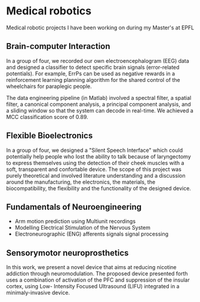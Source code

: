 # Medical robotics

Medical robotic projects I have been working on during my Master's at EPFL

## Brain-computer Interaction
In a group of four, we recorded our own electroencephalogram (EEG) data and designed a classifier to detect specific brain signals (error-related potentials). For example, ErrPs can be used as negative rewards in a reinforcement learning planning algorithm for the shared control of the wheelchairs for paraplegic people.

The data engineering pipeline (in Matlab) involved a spectral filter, a spatial filter, a canonical component analysis, a principal component analysis, and a sliding window so that the system can decode in real-time. We achieved a MCC classification score of 0.89.

## Flexible Bioelectronics
In a group of four, we designed a "Silent Speech Interface" which could potentially help people who lost the ability to talk because of laryngectomy to express themselves using the detection of their cheek muscles with a soft, transparent and confortable device. The scope of this project was purely theoretical and involved literature understanding and a discussion around the manufacturing, the electronics, the materials, the biocompatibility, the flexibility and the functionality of the designed device.

## Fundamentals of Neuroengineering

- Arm motion prediction using Multiunit recordings
- Modelling Electrical Stimulation of the Nervous System
- Electroneurographic (ENG) afferents signals signal processing

## Sensorymotor neuroprosthetics

In this work, we present a novel device that aims at reducing nicotine addiction through neuromodulation. The proposed device presented forth uses a combination of activation of the PFC and suppression of the insular cortex, using Low- Intensity Focused Ultrasound (LIFU) integrated in a minimaly-invasive device.
